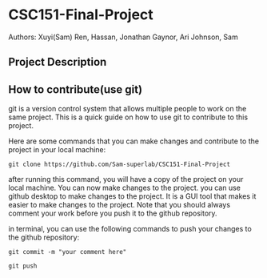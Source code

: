# CSC151-Final-Project

Authors: Xuyi(Sam) Ren, Hassan, Jonathan Gaynor, Ari Johnson, Sam

## Project Description

## How to contribute(use git)

git is a version control system that allows multiple people to work on the same project. This is a quick guide on how to use git to contribute to this project.

Here are some commands that you can make changes and contribute to the project in your local machine:

```
git clone https://github.com/Sam-superlab/CSC151-Final-Project
```

after running this command, you will have a copy of the project on your local machine. You can now make changes to the project. you can use github desktop to make changes to the project. It is a GUI tool that makes it easier to make changes to the project. Note that you should always comment your work before you push it to the github repository.

in terminal, you can use the following commands to push your changes to the github repository:

```
git commit -m "your comment here"
```

```
git push
```
